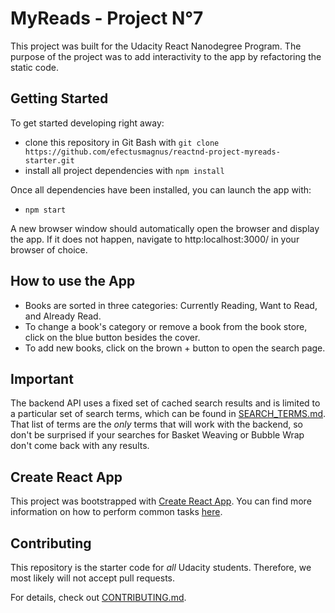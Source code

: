 # MyReads - Project N°7

This project was built for the Udacity React Nanodegree Program. The purpose of the project was to add interactivity to the app by refactoring the static code.


## Getting Started

To get started developing right away:
* clone this repository in Git Bash with `git clone https://github.com/efectusmagnus/reactnd-project-myreads-starter.git`
* install all project dependencies with `npm install`

Once all dependencies have been installed, you can launch the app with:
* `npm start`

A new browser window should automatically open the browser and display the app.
If it does not happen, navigate to http:localhost:3000/ in your browser of choice.

## How to use the App

* Books are sorted in three categories: Currently Reading, Want to Read, and Already Read.
* To change a book's category or remove a book from the book store, click on the blue button besides the cover.
* To add new books, click on the brown + button to open the search page.

## Important
The backend API uses a fixed set of cached search results and is limited to a particular set of search terms, which can be found in [SEARCH_TERMS.md](SEARCH_TERMS.md). That list of terms are the _only_ terms that will work with the backend, so don't be surprised if your searches for Basket Weaving or Bubble Wrap don't come back with any results.

## Create React App

This project was bootstrapped with [Create React App](https://github.com/facebookincubator/create-react-app). You can find more information on how to perform common tasks [here](https://github.com/facebookincubator/create-react-app/blob/master/packages/react-scripts/template/README.md).

## Contributing

This repository is the starter code for _all_ Udacity students. Therefore, we most likely will not accept pull requests.

For details, check out [CONTRIBUTING.md](CONTRIBUTING.md).
